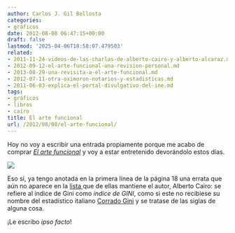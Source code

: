 ```yaml
---
author: Carlos J. Gil Bellosta
categories:
- gráficos
date: 2012-08-08 06:47:15+00:00
draft: false
lastmod: '2025-04-06T18:58:07.479503'
related:
- 2011-11-24-videos-de-las-charlas-de-alberto-cairo-y-alberto-alcaraz.md
- 2012-09-12-el-arte-funcional-una-revision-personal.md
- 2013-08-29-una-revisita-a-el-arte-funcional.md
- 2012-07-11-otra-oximoron-notarios-y-estadisticas.md
- 2011-06-03-explica-el-portal-divulgativo-del-ine.md
tags:
- gráficos
- libros
- cairo
title: El arte funcional
url: /2012/08/08/el-arte-funcional/
---
```


Hoy no voy a escribir una entrada propiamente porque me acabo de comprar _[El arte funcional](http://www.elartefuncional.com/)_ y voy a estar entretenido devorándolo estos días. 

[![](/wp-uploads/2012/08/el_arte_funcional.jpg)
](/wp-uploads/2012/08/el_arte_funcional.jpg)

Eso sí, ya tengo anotada en la primera línea de la página 18 una errata que aún no aparece en la [lista ](http://www.elartefuncional.com/erratas.html)que de ellas mantiene el autor, Alberto Cairo: se refiere al índice de Gini como _índice de GINI_, como si este no recibiese su nombre del estadístico italiano [Corrado Gini](http://en.wikipedia.org/wiki/Corrado_Gini) y se tratase de las siglas de alguna cosa.

¡Le escribo _ipso facto_!